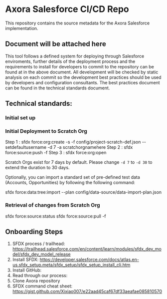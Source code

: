 # Axora Salesforce CI/CD Repo


This repository contains the source metadata for the Axora Salesforce implementation.

## Document will be attached here
This tool follows a defined system for deploying through Salesforce enviroments, further details of the deployment process and the requirements to install for developers to commit to the repository can be found at in the above document.
All development will be checked by static analysis on each commit so the development best practices should be used by developers and configuration consultants. The best practices document can be found in the technical standards document.

## Technical standards:


### Initial set up


### Initial Deployment to Scratch Org

Step 1 : sfdx force:org:create -s -f config/project-scratch-def.json --setdefaultusername -d 7 -a scratchorgnamehere
Step 2 : sfdx force:source:push -f
Step 3 : sfdx force:org:open

Scratch Orgs exist for 7 days by default. Please change `-d 7` to `-d 30` to extend the duration to 30 days.

Optionally, you can import a standard set of pre-defined test data (Accounts, Opportunities) by following the following command:

sfdx force:data:tree:import --plan config/data-source/data-import-plan.json


### Retrieval of changes from Scratch Org

sfdx force:source:status
sfdx force:source:pull -f



## Onboarding Steps

1.  SFDX process / trailhead: https://trailhead.salesforce.com/en/content/learn/modules/sfdx_dev_model/sfdx_dev_model_release
2.  Install SFDX: https://developer.salesforce.com/docs/atlas.en-us.sfdx_setup.meta/sfdx_setup/sfdx_setup_install_cli.htm
3.  Install GitHub: 
4.  Read through our process: 
5.  Clone Axora repository
6.  SFDX command cheat sheet: https://gist.github.com/Xixiao007/e22aad45caf67df33aeafae085810570


